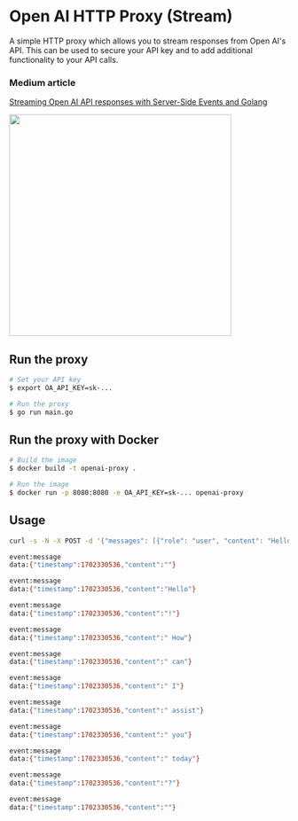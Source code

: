# Open AI HTTP Proxy (Stream)

A simple HTTP proxy which allows you to stream responses from Open AI's API. This can be used to secure your API key and to add additional functionality to your API calls.

### Medium article

[Streaming Open AI API responses with Server-Side Events and Golang](https://medium.com/@nick.sjostrom12/streaming-openai-api-from-a-proxy-server-8d9e01c0f2f1)

[<img src="https://miro.medium.com/v2/resize:fit:720/format:webp/1*VMQmzlL8MMYjRoTo2VDm8g.png" width="400">](https://medium.com/@nick.sjostrom12/streaming-openai-api-from-a-proxy-server-8d9e01c0f2f1)

## Run the proxy

```bash
# Set your API key
$ export OA_API_KEY=sk-...

# Run the proxy
$ go run main.go
```

## Run the proxy with Docker

```bash
# Build the image
$ docker build -t openai-proxy .

# Run the image
$ docker run -p 8080:8080 -e OA_API_KEY=sk-... openai-proxy
```

## Usage

```bash
curl -s -N -X POST -d '{"messages": [{"role": "user", "content": "Hello world!"}]}' http://localhost:8080/message

event:message
data:{"timestamp":1702330536,"content":""}

event:message
data:{"timestamp":1702330536,"content":"Hello"}

event:message
data:{"timestamp":1702330536,"content":"!"}

event:message
data:{"timestamp":1702330536,"content":" How"}

event:message
data:{"timestamp":1702330536,"content":" can"}

event:message
data:{"timestamp":1702330536,"content":" I"}

event:message
data:{"timestamp":1702330536,"content":" assist"}

event:message
data:{"timestamp":1702330536,"content":" you"}

event:message
data:{"timestamp":1702330536,"content":" today"}

event:message
data:{"timestamp":1702330536,"content":"?"}

event:message
data:{"timestamp":1702330536,"content":""}
```
